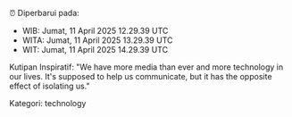 ⏰ Diperbarui pada:
- WIB: Jumat, 11 April 2025 12.29.39 UTC
- WITA: Jumat, 11 April 2025 13.29.39 UTC
- WIT: Jumat, 11 April 2025 14.29.39 UTC

Kutipan Inspiratif:
"We have more media than ever and more technology in our lives. It's supposed to help us communicate, but it has the opposite effect of isolating us."


Kategori: technology

